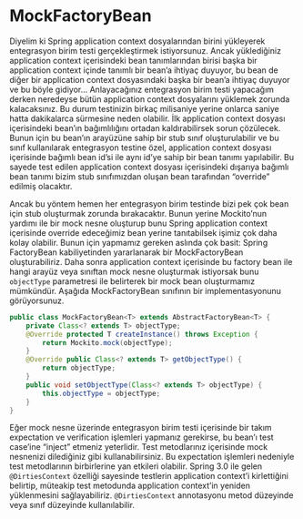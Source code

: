 # MockFactoryBean

Diyelim ki Spring application context dosyalarından birini yükleyerek entegrasyon birim testi gerçekleştirmek istiyorsunuz. 
Ancak yüklediğiniz application context içerisindeki bean tanımlarından birisi başka bir application context içinde tanımlı 
bir bean’a ihtiyaç duyuyor, bu bean de diğer bir application context dosyasındaki başka bir bean’a ihtiyaç duyuyor ve bu 
böyle gidiyor… Anlayacağınız entegrasyon birim testi yapacağım derken neredeyse bütün application context dosyalarını 
yüklemek zorunda kalacaksınız. Bu durum testinizin birkaç milisaniye yerine onlarca saniye hatta dakikalarca sürmesine 
neden olabilir. İlk application context dosyası içerisindeki bean’ın bağımlılığını ortadan kaldırabilirsek sorun çözülecek. 
Bunun için bu bean’ın arayüzüne sahip bir stub sınıf oluşturulabilir ve bu sınıf kullanılarak entegrasyon testine özel, 
application context dosyası içerisinde bağımlı bean id’si ile aynı id’ye sahip bir bean tanımı yapılabilir. Bu sayede 
test edilen application context dosyası içerisindeki dışarıya bağımlı bean tanımı bizim stub sınıfımızdan oluşan bean 
tarafından “override” edilmiş olacaktır.

Ancak bu yöntem hemen her entegrasyon birim testinde bizi pek çok bean için stub oluşturmak zorunda bırakacaktır. Bunun 
yerine Mockito’nun yardımı ile bir mock nesne oluşturup bunu Spring application context içerisinde override edeceğimiz 
bean yerine tanıtabilsek işimiz çok daha kolay olabilir. Bunun için yapmamız gereken aslında çok basit: Spring FactoryBean 
kabiliyetinden yararlanarak bir MockFactoryBean oluşturabiliriz. Daha sonra application context içerisinde bu factory bean 
ile hangi arayüz veya sınıftan mock nesne oluşturmak istiyorsak bunu `objectType` parametresi ile belirterek bir mock bean 
oluşturmamız mümkündür. Aşağıda MockFactoryBean sınıfının bir implementasyonunu görüyorsunuz.

```java
public class MockFactoryBean<T> extends AbstractFactoryBean<T> { 
    private Class<? extends T> objectType; 
    @Override protected T createInstance() throws Exception { 
        return Mockito.mock(objectType); 
    } 
    @Override public Class<? extends T> getObjectType() { 
        return objectType; 
    } 
    public void setObjectType(Class<? extends T> objectType) { 
        this.objectType = objectType; 
    } 
}
```

Eğer mock nesne üzerinde entegrasyon birim testi içerisinde bir takım expectation ve verification işlemleri yapmanız 
gerekirse, bu bean’ı test case’ine “inject” etmeniz yeterlidir. Test metodlarınız içerisinde mock nesnenizi dilediğiniz 
gibi kullanabilirsiniz. Bu expectation işlemleri nedeniyle test metodlarının birbirlerine yan etkileri olabilir. Spring 
3.0 ile gelen `@DirtiesContext` özelliği sayesinde testlerin application context’i kirlettiğini belirtip, müteakip test 
metodunda application context’in yeniden yüklenmesini sağlayabiliriz. `@DirtiesContext` annotasyonu metod düzeyinde veya 
sınıf düzeyinde kullanılabilir.
